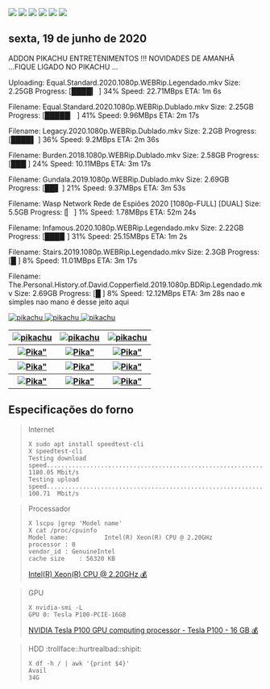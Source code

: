 <!--Copias não serão toleradas-->

 [![](https://tinyurl.com/ydcxhx7f)](http://bit.ly/repokachu) [![](https://tinyurl.com/ybaflaxt)](https://vkodi.net/repo/) [![](https://tinyurl.com/ybcutyjq)](http://bit.ly/zipikachu) [![](https://tinyurl.com/yckqgysp)](https://linktr.ee/addonpikachu) [![](https://tinyurl.com/ybja3588)](https://tinyurl.com/grupopikachu) [![](https://tinyurl.com/y83so6xr)](https://t.me/addonpikachu)  
 
## sexta, 19 de junho de 2020
 
 
ADDON PIKACHU ENTRETENIMENTOS !!! NOVIDADES DE AMANHÃ ...FIQUE LIGADO NO PIKACHU ...

Uploading: Equal.Standard.2020.1080p.WEBRip.Legendado.mkv
Size: 2.25GB
Progress: [████▎        ] 34%
Speed: 22.71MBps
ETA: 1m 6s

Filename: Equal.Standard.2020.1080p.WEBRip.Dublado.mkv
Size: 2.25GB
Progress: [█████▏       ] 41%
Speed: 9.96MBps
ETA: 2m 17s

Filename: Legacy.2020.1080p.WEBRip.Dublado.mkv
Size: 2.2GB
Progress: [████▌        ] 36%
Speed: 9.2MBps
ETA: 2m 36s

Filename: Burden.2018.1080p.WEBRip.Dublado.mkv
Size: 2.58GB
Progress: [███         ] 24%
Speed: 10.11MBps
ETA: 3m 17s

Filename: Gundala.2019.1080p.WEBRip.Dublado.mkv
Size: 2.69GB
Progress: [██▋          ] 21%
Speed: 9.37MBps
ETA: 3m 53s

Filename:  Wasp Network Rede de Espiões 2020 [1080p-FULL] [DUAL]
Size: 5.5GB
Progress: [▏            ] 1%
Speed: 1.78MBps
ETA: 52m 24s

Filename: Infamous.2020.1080p.WEBRip.Legendado.mkv
Size: 2.22GB
Progress: [███▉         ] 31%
Speed: 25.15MBps
ETA: 1m 2s

Filename: Stairs.2019.1080p.WEBRip.Legendado.mkv
Size: 2.3GB
Progress: [█           ] 8%
Speed: 11.01MBps
ETA: 3m 17s

Filename: The.Personal.History.of.David.Copperfield.2019.1080p.BDRip.Legendado.mkv
Size: 2.69GB
Progress: [█           ] 8%
Speed: 12.12MBps
ETA: 3m 28s
nao e simples nao mano é desse jeito aqui

<a href="https://bit.ly/novidadenovelas">
<img src="https://tinyurl.com/ybrg85o5" alt="pikachu">
</a>
<a href="https://bit.ly/pikachufull">
<img src="https://tinyurl.com/y9zk36eq" alt="pikachu">
</a>
<a href="https://bit.ly/novidadedocs">
<img src="https://tinyurl.com/y9xs5l4t" alt="pikachu">
</a>

<table style="width:90%">
  <tr>
    <th><a href="https://bit.ly/novidadenovelas">
<img src="https://tinyurl.com/ybrg85o5" alt="pikachu">
</a>
     </th>
    <th><a href="https://bit.ly/pikachufull">
<img src="https://tinyurl.com/y9zk36eq" alt="pikachu">
</a></th>
    <th><a href="https://bit.ly/novidadedocs">
<img src="https://tinyurl.com/y9xs5l4t" alt="pikachu">
</a>
     </th>
  </tr>
  <tr>
    <th><a href="https://bit.ly/novidadesfilmes">	<img src="https://tinyurl.com/ydewsb4q" alt=Pika" ></a></th>
    <th><a href="https://bit.ly/novidadeanimes">	<img src="https://tinyurl.com/y8tc5v56" alt=Pika" ></a></th>
    <th><a href="https://bit.ly/novidaDesenhos">	<img src="https://tinyurl.com/y73n4mmf" alt=Pika" ></a></th>
  </tr>
  <tr>
    <th><a href="https://bit.ly/novidadeseries">	<img src="https://tinyurl.com/y8pbauft" alt=Pika" ></a></th>
    <th><a href="https://bit.ly/novidadeinfantil">	<img src="https://tinyurl.com/y9pkjsed" alt=Pika" ></a></th>
    <th><a href="https://bit.ly/novidadeshows">	<img src="https://tinyurl.com/ybdjml82" alt=Pika" ></a></th>
  </tr>
   <tr>
    <th><a href="https://bit.ly/novidadeTV">	<img src="https://tinyurl.com/ydbcnj3f" alt=Pika" ></a></th>
    <th><a href="https://bit.ly/pikachufull">	<img src="https://tinyurl.com/y72vpx8n" alt=Pika" ></a></th>
    <th><a href="https://bit.ly/novidadelives">	<img src="https://tinyurl.com/y8ehpr7u" alt=Pika" ></a></th>
  </tr>
</table>

## Especificações do forno
> Internet
> ```
> X sudo apt install speedtest-cli
> X speedtest-cli
> Testing download speed................................................................................Download: 1180.05 Mbit/s
> Testing upload speed..................................................................................Upload:   100.71  Mbit/s
>```

> Processador
> ```
> X lscpu |grep 'Model name'
> X cat /proc/cpuinfo
> Model name:          Intel(R) Xeon(R) CPU @ 2.20GHz
> processor	: 0
> vendor_id	: GenuineIntel
> cache size	: 56320 KB
> ```
> [Intel(R) Xeon(R) CPU @ 2.20GHz :moneybag:](https://tinyurl.com/y7mp2e5l)

> GPU
> ```
> X nvidia-smi -L
> GPU 0: Tesla P100-PCIE-16GB
> ```
> [NVIDIA Tesla P100 GPU computing processor - Tesla P100 - 16 GB :moneybag:](https://tinyurl.com/y8cjud2r)

> HDD :trollface::hurtrealbad::shipit:
> ```
> X df -h / | awk '{print $4}'
> Avail
> 34G
> ```

<!--Copias não serão toleradas-->
